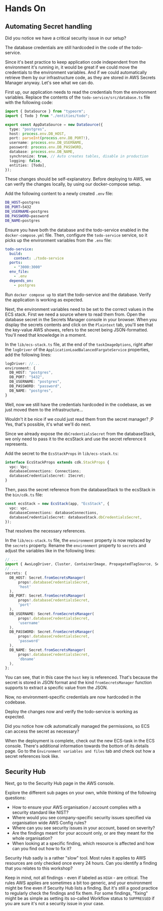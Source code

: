 # Hands On

## Automating Secret handling

Did you notice we have a critical security issue in our setup?

The database credentials are still hardcoded in the code of the todo-service.

Since it's best practice to keep application code independent from the environment it's running in, it would be great if we could move the credentials to the environment variables. And if we could automatically retrieve them by our infrastructure code, as they are stored in AWS Secrets Manager anyway. Let's see what we can do.

First up, our application needs to read the credentials from the environment variables.
Replace the contents of the `todo-service/src/database.ts` file with the following code:

```typescript
import { DataSource } from "typeorm";
import { Todo } from "./entities/todo";

export const AppDataSource = new DataSource({
  type: "postgres",
  host: process.env.DB_HOST,
  port: parseInt(process.env.DB_PORT!),
  username: process.env.DB_USERNAME,
  password: process.env.DB_PASSWORD,
  database: process.env.DB_NAME,
  synchronize: true, // Auto creates tables, disable in production
  logging: false,
  entities: [Todo],
});
```

These changes should be self-explanatory.
Before deploying to AWS, we can verify the changes locally, by using our docker-compose setup.

Add the following content to a newly created `.env` file:

```sh
DB_HOST=postgres
DB_PORT=5432
DB_USERNAME=postgres
DB_PASSWORD=password
DB_NAME=postgres
```

Ensure you have both the database and the todo-service enabled in the `docker-compose.yml` file.
Then, configure the `todo-service` service, so it picks up the environment variables from the `.env` file:

```yaml
todo-service:
  build:
    context: ./todo-service
  ports:
    - "3000:3000"
  env_file:
    - .env
  depends_on:
    - postgres
```

Run `docker compose up` to start the todo-service and the database.
Verify the application is working as expected.

Next, the environment variables need to be set to the correct values in the ECS stack.
First we need a source where to read them from.
Open the database secret in the Secrets Manager console in your browser.
When you display the secrets contents and click on the `Plaintext` tab, you'll see that the key-value AWS showes, refers to the secret being JSON-formatted.
You'll need that knowledge in a moment.

In the `lib/ecs-stack.ts` file, at the end of the `taskImageOptions`, right after the `logDriver` of the `ApplicationLoadBalancedFargateService` properties, add the following lines:

```typescript
logDriver: //...
environment: {
  DB_HOST: "postgres",
  DB_PORT: "5432",
  DB_USERNAME: "postgres",
  DB_PASSWORD: "password",
  DB_NAME: "postgres",
}
```

Well, now we still have the credentials hardcoded in the codebase, as we just moved them to the infrastructure...

Wouldn't it be nice if we could just read them from the secret manager? ;P
Yes, that's possible, it's what we'll do next.

Since we already expose the `dbCredentialsSecret` from the databaseStack, we only need to pass it to the ecsStack and use the secret reference it represents.

Add the secret to the `EcsStackProps` in `lib/ecs-stack.ts`:

```typescript
interface EcsStackProps extends cdk.StackProps {
  vpc: Vpc;
  databaseConnections: Connections;
  databaseCredentialsSecret: ISecret;
}
```

Then, pass the secret reference from the databaseStack to the ecsStack in the `bin/cdk.ts` file:

```typescript
const ecsStack = new EcsStack(app, "EcsStack", {
  vpc: vpc,
  databaseConnections: databaseConnections,
  databaseCredentialsSecret: databaseStack.dbCredentialsSecret,
});
```

That resolves the necessary references.

In the `lib/ecs-stack.ts` file, the `environment` property is now replaced by the `secrets` property.
Rename the `environment` property to `secrets` and adjust the variables like in the following lines:

```typescript
// ...
import { AwsLogDriver, Cluster, ContainerImage, PropagatedTagSource, Secret } from "aws-cdk-lib/aws-ecs";
// ...
secrets: {
  DB_HOST: Secret.fromSecretsManager(
      props!.databaseCredentialsSecret,
      'host'
  ),
  DB_PORT: Secret.fromSecretsManager(
      props!.databaseCredentialsSecret,
      'port'
  ),
  DB_USERNAME: Secret.fromSecretsManager(
      props!.databaseCredentialsSecret,
      'username'
  ),
  DB_PASSWORD: Secret.fromSecretsManager(
      props!.databaseCredentialsSecret,
      'password'
  ),
  DB_NAME: Secret.fromSecretsManager(
      props!.databaseCredentialsSecret,
      'dbname'
  ),
};
```

You can see, that in this case the `host` key is referenced. That's because the secret is stored in JSON format and the kind `fromSecretsManager` function supports to extract a specific value from the JSON.

Now, no environment-specific credentials are now hardcoded in the codebase.

Deploy the changes now and verify the todo-service is working as expected.

Did you notice how cdk automatically managed the permissions, so ECS can access the secret as necessary?

When the deployment is complete, check out the new ECS-task in the ECS console.
There's additional information towards the bottom of its details page.
Go to the `Environment variables and files` tab and check out how a secret references look like.

## Security Hub

Next, go to the Security Hub page in the AWS console.

Explore the different sub pages on your own, while thinking of the following questions:

- How to ensure your AWS organisation / account complies with a security standard like NIST?
- Where would you see company-specific security issues specified via organisation wide AWS Config rules?
- Where can you see security issues in your account, based on severity?
- Are the findings meant for your account only, or are they meant for the whole organisation?
- When looking at a specific finding, which resource is affected and how can you find out how to fix it?

Security Hub sadly is a rather "slow" tool. Most rules it applies to AWS resources are only checked once every 24 hours.
Can you identify a finding that you relates to this workshop?

Keep in mind, not all findings - even if labeled as `HIGH` - are critical. The rules AWS applies are sometimes a bit too generic, and your environment might be fine even if Security Hub lists a finding.
But it's still a good practice to regularly check the findings and fix them.
For some findings, "fixing" might be as simple as setting its so-called Workflow status to `SUPPRESSED` if you are sure it's not a security issue in your case.
